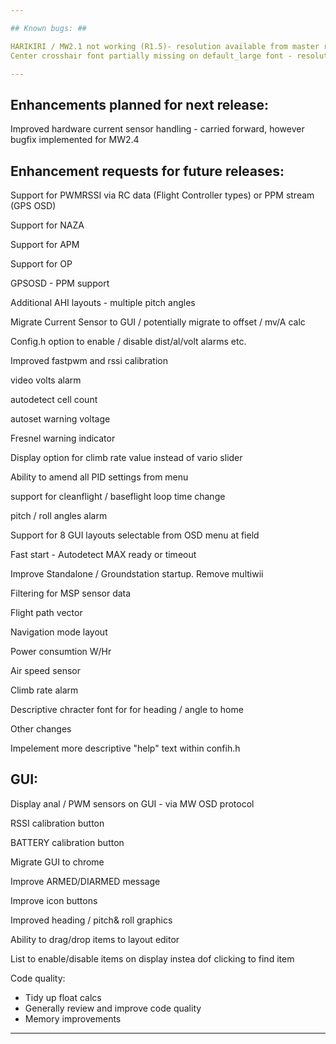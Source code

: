 ```yaml
---

## Known bugs: ##

HARIKIRI / MW2.1 not working (R1.5)- resolution available from master repository
Center crosshair font partially missing on default_large font - resolution available from master repository

---
```


## Enhancements planned for next  release: ##

Improved hardware current sensor handling - carried forward, however bugfix implemented for MW2.4


## Enhancement requests for future releases: ##

Support for PWMRSSI via RC data (Flight Controller types) or PPM stream (GPS OSD)

Support for NAZA

Support for APM

Support for OP

GPSOSD - PPM support

Additional AHI layouts - multiple pitch angles

Migrate Current Sensor to GUI / potentially migrate to offset / mv/A calc 

Config.h option to enable / disable dist/al/volt alarms etc.

Improved fastpwm and rssi calibration

video volts alarm

autodetect cell count

autoset warning voltage

Fresnel warning indicator

Display option for climb rate value instead of vario slider

Ability to amend all PID settings from menu

support for cleanflight / baseflight loop time change

pitch / roll angles alarm

Support for 8 GUI layouts selectable from OSD menu at field

Fast start - Autodetect MAX ready or timeout

Improve Standalone / Groundstation startup. Remove multiwii

Filtering for MSP sensor data

Flight path vector

Navigation mode layout

Power consumtion W/Hr 

Air speed sensor

Climb rate alarm

Descriptive chracter font for for heading / angle to home


Other changes

Impelement more descriptive "help" text within confih.h


## GUI: ##

Display anal / PWM sensors on GUI - via MW OSD protocol

RSSI calibration button

BATTERY calibration button

Migrate GUI to chrome

Improve ARMED/DIARMED message

Improve icon buttons

Improved heading / pitch& roll graphics 

Ability to drag/drop items to layout editor

List to enable/disable items on display instea dof clicking to find item


Code quality:

 - Tidy up float calcs
 - Generally review and improve code quality
 - Memory improvements
 
---
 








